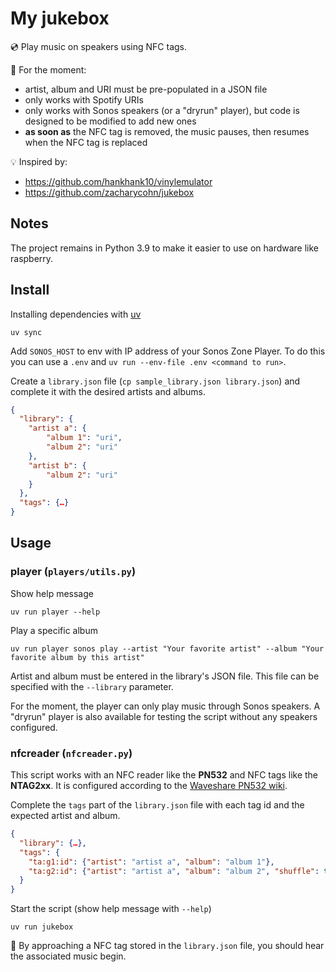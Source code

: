 # My jukebox

💿 Play music on speakers using NFC tags.

🚧 For the moment: 
- artist, album and URI must be pre-populated in a JSON file
- only works with Spotify URIs
- only works with Sonos speakers (or a "dryrun" player), but code is designed to be modified to add new ones
- **as soon as** the NFC tag is removed, the music pauses, then resumes when the NFC tag is replaced

💡 Inspired by:
- https://github.com/hankhank10/vinylemulator
- https://github.com/zacharycohn/jukebox

## Notes

The project remains in Python 3.9 to make it easier to use on hardware like raspberry.

## Install

Installing dependencies with [uv](https://github.com/astral-sh/uv)
```shell
uv sync
```

Add `SONOS_HOST` to env with IP address of your Sonos Zone Player. To do this you can use a `.env` and `uv run --env-file .env <command to run>`.

Create a `library.json` file (`cp sample_library.json library.json`) and complete it with the desired artists and albums.

```json
{
  "library": {
    "artist a": {
        "album 1": "uri",
        "album 2": "uri"
    },
    "artist b": {
        "album 2": "uri"
    }
  },
  "tags": {…}
}
```


## Usage

### player (`players/utils.py`)

Show help message
```shell
uv run player --help
```

Play a specific album
```shell
uv run player sonos play --artist "Your favorite artist" --album "Your favorite album by this artist"
```
Artist and album must be entered in the library's JSON file. This file can be specified with the `--library` parameter.

For the moment, the player can only play music through Sonos speakers.
A "dryrun" player is also available for testing the script without any speakers configured.

### nfcreader (`nfcreader.py`)

This script works with an NFC reader like the **PN532** and NFC tags like the **NTAG2xx**.
It is configured according to the [Waveshare PN532 wiki](https://www.waveshare.com/wiki/PN532_NFC_HAT).

Complete the `tags` part of the `library.json` file with each tag id and the expected artist and album.

```json
{
  "library": {…},
  "tags": {
    "ta:g1:id": {"artist": "artist a", "album": "album 1"},
    "ta:g2:id": {"artist": "artist a", "album": "album 2", "shuffle": true},
  }
}
```

Start the script (show help message with `--help`)
```shell
uv run jukebox
```

🎉 By approaching a NFC tag stored in the `library.json` file, you should hear the associated music begin.
